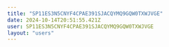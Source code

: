 ```yaml
---
title: "SP11ES3N5CNYF4CPAE391SJACQYMQ9GQW0TXWJVGE"
date: 2024-10-14T20:51:55.421Z
user: SP11ES3N5CNYF4CPAE391SJACQYMQ9GQW0TXWJVGE
layout: "users"
---
```

    
